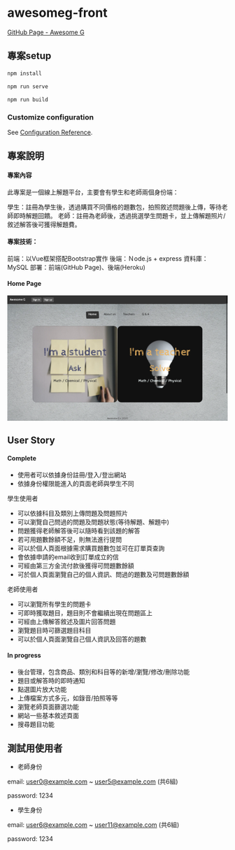 # awesomeg-front

[GitHub Page - Awesome G](https://harry811016.github.io/AwesomeG_front/)

## 專案setup
```
npm install
```
```
npm run serve
```
```
npm run build
```

### Customize configuration
See [Configuration Reference](https://cli.vuejs.org/config/).


## 專案說明

#### 專案內容

此專案是一個線上解題平台，主要會有學生和老師兩個身份端：

學生：註冊為學生後，透過購買不同價格的題數包，拍照敘述問題後上傳，等待老師即時解題回饋。
老師：註冊為老師後，透過挑選學生問題卡，並上傳解題照片/敘述解答後可獲得解題費。

#### 專案技術：

前端：以Vue框架搭配Bootstrap實作
後端：Ｎode.js + express
資料庫：MySQL
部署：前端(GitHub Page)、後端(Heroku)

#### Home Page

![Webpicture](/public/Homepage.png)

## User Story

#### Complete

* 使用者可以依據身份註冊/登入/登出網站
* 依據身份權限能進入的頁面老師與學生不同

學生使用者

* 可以依據科目及類別上傳問題及問題照片
* 可以瀏覽自己問過的問題及問題狀態(等待解題、解題中)
* 問題獲得老師解答後可以隨時看到該題的解答
* 若可用題數餘額不足，則無法進行提問
* 可以於個人頁面根據需求購買題數包並可在訂單頁查詢
* 會依據申請的email收到訂單成立的信
* 可經由第三方金流付款後獲得可問題數餘額
* 可於個人頁面瀏覽自己的個人資訊、問過的題數及可問題數餘額

老師使用者

* 可以瀏覽所有學生的問題卡
* 可即時獲取題目，題目則不會繼續出現在問題區上
* 可經由上傳解答敘述及圖片回答問題
* 瀏覽題目時可篩選題目科目
* 可以於個人頁面瀏覽自己個人資訊及回答的題數

#### In progress

* 後台管理，包含商品、類別和科目等的新增/瀏覽/修改/刪除功能
* 題目或解答時的即時通知
* 點選圖片放大功能
* 上傳檔案方式多元，如錄音/拍照等等
* 瀏覽老師頁面篩選功能
* 網站一些基本敘述頁面
* 搜尋題目功能

## 測試用使用者

* 老師身份

email: user0@example.com ~ user5@example.com (共6組)

password: 1234

* 學生身份

email: user6@example.com ~ user11@example.com (共6組)

password: 1234
